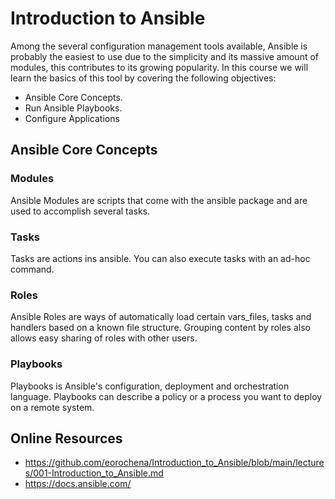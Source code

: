 # Introduction to Ansible

Among the several configuration management tools available,  Ansible is probably the easiest to use due to the simplicity 
and its massive amount of modules, this contributes to its growing popularity. In this course we will learn the basics of
this tool by covering the following objectives: 

- Ansible Core Concepts.
- Run Ansible Playbooks.
- Configure Applications

## Ansible Core Concepts

### Modules

Ansible Modules are scripts that come with the ansible package and are used to accomplish several tasks.

### Tasks

Tasks are actions ins ansible. You can also execute tasks with an ad-hoc command.

### Roles 

Ansible Roles are ways of automatically load certain vars_files, tasks and handlers based on a known file 
structure. Grouping content by roles also allows easy sharing of roles with other users.

### Playbooks

Playbooks is Ansible's configuration, deployment and orchestration language. Playbooks can describe a policy or a process
you want to deploy on a remote system.

## Online Resources

- https://github.com/eorochena/Introduction_to_Ansible/blob/main/lectures/001-Introduction_to_Ansible.md
- https://docs.ansible.com/ 
